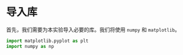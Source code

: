 # 导入库

首先，我们需要为本实验导入必要的库。我们将使用 `numpy` 和 `matplotlib`。

```python
import matplotlib.pyplot as plt
import numpy as np
```
